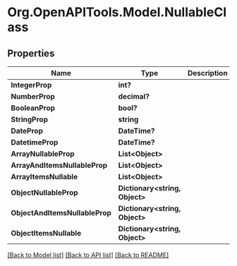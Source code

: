# Org.OpenAPITools.Model.NullableClass

## Properties

Name | Type | Description | Notes
------------ | ------------- | ------------- | -------------
**IntegerProp** | **int?** |  | [optional] 
**NumberProp** | **decimal?** |  | [optional] 
**BooleanProp** | **bool?** |  | [optional] 
**StringProp** | **string** |  | [optional] 
**DateProp** | **DateTime?** |  | [optional] 
**DatetimeProp** | **DateTime?** |  | [optional] 
**ArrayNullableProp** | **List&lt;Object&gt;** |  | [optional] 
**ArrayAndItemsNullableProp** | **List&lt;Object&gt;** |  | [optional] 
**ArrayItemsNullable** | **List&lt;Object&gt;** |  | [optional] 
**ObjectNullableProp** | **Dictionary&lt;string, Object&gt;** |  | [optional] 
**ObjectAndItemsNullableProp** | **Dictionary&lt;string, Object&gt;** |  | [optional] 
**ObjectItemsNullable** | **Dictionary&lt;string, Object&gt;** |  | [optional] 

[[Back to Model list]](../../README.md#documentation-for-models) [[Back to API list]](../../README.md#documentation-for-api-endpoints) [[Back to README]](../../README.md)


